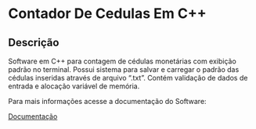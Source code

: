 # Contador De Cedulas Em C++
## Descrição

<p>Software em C++ para contagem de cédulas monetárias com exibição padrão
no terminal. Possui sistema para salvar e carregar o padrão das cédulas
inseridas através de arquivo “.txt”. Contém validação de dados de entrada e
alocação variável de memória.</p>

<p>
  Para mais informações acesse a documentação do Software: 
  
  [Documentação](./DocumentacaoNoteCounterV1.pdf) 
</p>



